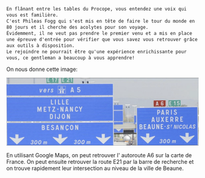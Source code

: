     En flânant entre les tables du Procope, vous entendez une voix qui vous est familière.
    C'est Phileas Fogg qui s'est mis en tête de faire le tour du monde en 80 jours et il cherche des acolytes pour son voyage.
    Évidemment, il ne veut pas prendre le premier venu et a mis en place une épreuve d'entrée pour vérifier que vous savez vous retrouver grâce aux outils à disposition.
    Le rejoindre ne pourrait être qu'une expérience enrichissante pour vous, ce gentleman a beaucoup à vous apprendre!



On nous donne cette image:

![](Le_Tour_de_France.png)

En utilisant Google Maps, on peut retrouver l' autoroute A6 sur la carte de France. On peut ensuite retrouver la route E21 par la barre de recherche et on trouve rapidement leur intersection au niveau de la ville de Beaune.

